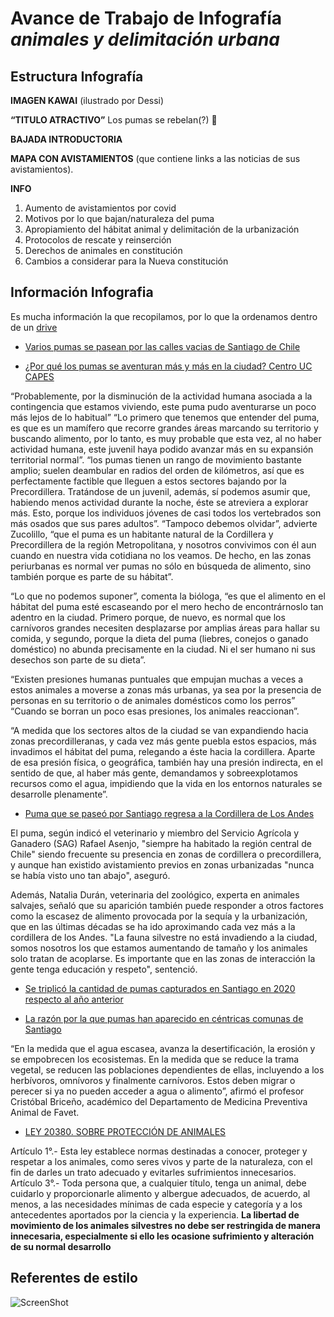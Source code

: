 # Avance de Trabajo de Infografía *animales y delimitación urbana*
## Estructura Infografía

**IMAGEN KAWAI**
(ilustrado por Dessi)

**“TITULO ATRACTIVO”**
Los pumas se rebelan(?) :tiger2:

**BAJADA INTRODUCTORIA**

**MAPA CON AVISTAMIENTOS**
(que contiene links a las noticias de sus avistamientos).

**INFO**
1. Aumento de avistamientos por covid
2. Motivos por lo que bajan/naturaleza del puma
3. Apropiamiento del hábitat animal y delimitación de la urbanización
4. Protocolos de rescate y reinserción
5. Derechos de animales en constitución
6. Cambios a considerar para la Nueva constitución

## Información Infografia
Es mucha información la que recopilamos, por lo que la ordenamos dentro de un [drive](https://docs.google.com/document/d/1reXo6DDKXzos1mNe5oxarAWx1qf50OM49suVUDWXtjg/edit?usp=sharing)


- [Varios pumas se pasean por las calles vacias de Santiago de Chile](https://www.lavanguardia.com/cribeo/fauna/20200403/48281739203/varios-pumas-pasean-por-calles-vacias-santiago-chile-confinamiento-coronavirus.html)

- [¿Por qué los pumas se aventuran más y más en la ciudad? Centro UC CAPES](http://www.capes.cl/2020/03/por-que-los-pumas-se-aventuran-mas-y-mas-en-la-ciudad/)

“Probablemente, por la disminución de la actividad humana asociada a la contingencia que estamos viviendo, este puma pudo aventurarse un poco más lejos de lo habitual” “Lo primero que tenemos que entender del puma, es que es un mamífero que recorre grandes áreas marcando su territorio y buscando alimento, por lo tanto, es muy probable que esta vez, al no haber actividad humana, este juvenil haya podido avanzar más en su expansión territorial normal”.
“los pumas tienen un rango de movimiento bastante amplio; suelen deambular en radios del orden de kilómetros, así que es perfectamente factible que lleguen a estos sectores bajando por la Precordillera. Tratándose de un juvenil, además, sí podemos asumir que, habiendo menos actividad durante la noche, éste se atreviera a explorar más. Esto, porque los individuos jóvenes de casi todos los vertebrados son más osados que sus pares adultos”.
“Tampoco debemos olvidar”, advierte Zucolillo, “que el puma es un habitante natural de la Cordillera y Precordillera de la región Metropolitana, y nosotros convivimos con él aun cuando en nuestra vida cotidiana no los veamos. De hecho, en las zonas periurbanas es normal ver pumas no sólo en búsqueda de alimento, sino también porque es parte de su hábitat”.

“Lo que no podemos suponer”, comenta la bióloga, “es que el alimento en el hábitat del puma esté escaseando por el mero hecho de encontrárnoslo tan adentro en la ciudad. Primero porque, de nuevo, es normal que los carnívoros grandes necesiten desplazarse por amplias áreas para hallar su comida, y segundo, porque la dieta del puma (liebres, conejos o ganado doméstico) no abunda precisamente en la ciudad. Ni el ser humano ni sus desechos son parte de su dieta”.

“Existen presiones humanas puntuales que empujan muchas a veces a estos animales a moverse a zonas más urbanas, ya sea por la presencia de personas en su territorio o de animales domésticos como los perros” “Cuando se borran un poco esas presiones, los animales reaccionan”.

“A medida que los sectores altos de la ciudad se van expandiendo hacia zonas precordilleranas, y cada vez más gente puebla estos espacios, más invadimos el hábitat del puma, relegando a éste hacia la cordillera. Aparte de esa presión física, o geográfica, también hay una presión indirecta, en el sentido de que, al haber más gente, demandamos y sobreexplotamos recursos como el agua, impidiendo que la vida en los entornos naturales se desarrolle plenamente”.


- [Puma que se paseó por Santiago regresa a la Cordillera de Los Andes](https://www.elmostrador.cl/generacion-m/2020/03/29/puma-que-se-paseo-por-santiago-regresa-a-la-cordillera-de-los-andes/)

El puma, según indicó el veterinario y miembro del Servicio Agrícola y Ganadero (SAG) Rafael Asenjo, "siempre ha habitado la región central de Chile" siendo frecuente su presencia en zonas de cordillera o precordillera, y aunque han existido avistamiento previos en zonas urbanizadas "nunca se había visto uno tan abajo", aseguró.

Además, Natalia Durán, veterinaria del zoológico, experta en animales salvajes, señaló que su aparición también puede responder a otros factores como la escasez de alimento provocada por la sequía y la urbanización, que en las últimas décadas se ha ido aproximando cada vez más a la cordillera de los Andes.
"La fauna silvestre no está invadiendo a la ciudad, somos nosotros los que estamos aumentando de tamaño y los animales solo tratan de acoplarse. Es importante que en las zonas de interacción la gente tenga educación y respeto", sentenció.

- [Se triplicó la cantidad de pumas capturados en Santiago en 2020 respecto al año anterior](https://www.adnradio.cl/ciencia/2020/08/05/se-triplico-la-cantidad-de-pumas-capturados-en-santiago-en-2020-respecto-al-ano-anterior.html)

- [La razón por la que pumas han aparecido en céntricas comunas de Santiago](https://www.24horas.cl/nacional/la-razon-por-la-que-pumas-han-aparecido-en-centricas-comunas-de-santiago-4058544)

“En la medida que el agua escasea, avanza la desertificación, la erosión y se empobrecen los ecosistemas. En la medida que se reduce la trama vegetal, se reducen las poblaciones dependientes de ellas, incluyendo a los herbívoros, omnívoros y finalmente carnívoros. Estos deben migrar o perecer si ya no pueden acceder a agua o alimento”, afirmó el profesor Cristóbal Briceño, académico del Departamento de Medicina Preventiva Animal de Favet.


- [LEY 20380. SOBRE PROTECCIÓN DE ANIMALES](http://bcn.cl/2idag) 

Artículo 1°.- Esta ley establece normas destinadas a conocer, proteger y respetar a los animales, como seres vivos y parte de la naturaleza, con el fin de darles un trato adecuado y evitarles sufrimientos innecesarios.
Artículo 3°.- Toda persona que, a cualquier título, tenga un animal, debe cuidarlo y proporcionarle alimento y albergue adecuados, de acuerdo, al menos, a las necesidades mínimas de cada especie y categoría y a los antecedentes aportados por la ciencia y la experiencia.
**La libertad de movimiento de los animales silvestres no debe ser restringida de manera innecesaria, especialmente si ello les ocasione sufrimiento y alteración de su normal desarrollo**

## Referentes de estilo

![ScreenShot](https://raw.githubusercontent.com/KugaGraphic/Avance-nov2/gh-pages/images/kawaii.png)
